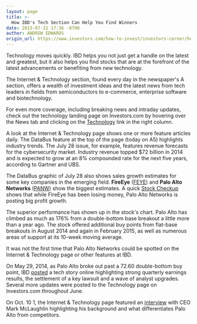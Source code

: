 ```yaml
---
layout: page
title: >-
  How IBD's Tech Section Can Help You Find Winners
date: 2015-07-31 17:36 -0700
author: ANDREW EDWARDS
origin_url: https://www.investors.com/how-to-invest/investors-corner/how-ibds-tech-section-can-help-you-find-winners
---
```





Technology moves quickly. IBD helps you not just get a handle on the latest and greatest, but it also helps you find stocks that are at the forefront of the latest advancements or benefiting from new technology.


The Internet & Technology section, found every day in the newspaper's A section, offers a wealth of investment ideas and the latest news from tech leaders in fields from semiconductors to e-commerce, enterprise software and biotechnology.


For even more coverage, including breaking news and intraday updates, check out the technology landing page on Investors.com by hovering over the News tab and clicking on the [Technology](http://news.investors.com/technology.aspx?nav=NewsTechnology) link in the right column.


A look at the Internet & Technology page shows one or more feature articles daily. The DataBus feature at the top of the page (today on A5) highlights industry trends. The July 28 issue, for example, features revenue forecasts for the cybersecurity market. Industry revenue topped \$72 billion in 2014 and is expected to grow at an 8% compounded rate for the next five years, according to Gartner and UBS.


The DataBus graphic of July 28 also shows sales growth estimates for some key companies in the emerging field. **FireEye** ([FEYE](https://research.investors.com/quote.aspx?symbol=FEYE)) and **Palo Alto Networks** ([PANW](https://research.investors.com/quote.aspx?symbol=PANW)) show the biggest estimates. A quick [Stock Checkup](http://research.investors.com/stock-checkup) shows that while FireEye has been losing money, Palo Alto Networks is posting big profit growth.


The superior performance has shown up in the stock's chart. Palo Alto has climbed as much as 176% from a double-bottom base breakout a little more than a year ago. The stock offered additional buy points from flat-base breakouts in August 2014 and again in February 2015, as well as numerous areas of support at its 10-week moving average.


It was not the first time that Palo Alto Networks could be spotted on the Internet & Technology page or other features at IBD.


On May 29, 2014, as Palo Alto broke out past a 72.60 double-bottom buy point, IBD [posted](http://news.investors.com/technology/052914-702568-palo-alto-networks-earnings-beat-boosts-stock.htm) a tech story online highlighting strong quarterly earnings results, the settlement of a key lawsuit and a wave of analyst upgrades. Several more updates were posted to the Technology page on Investors.com throughout June.


On Oct. 10 1, the Internet & Technology page featured an [interview](http://news.investors.com/technology-tech-exec-qanda/100914-721058-interview-with-palo-also-networks-ceo-mark-mclaughlin.htm) with CEO Mark McLaughlin highlighting his background and what differentiates Palo Alto from competitors.




